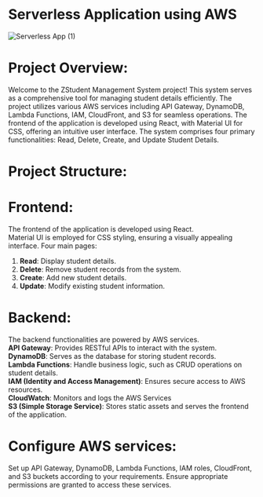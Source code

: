 # Serverless Application using AWS

![Serverless App (1)](https://github.com/Iraianbu-11/student-management/assets/129205333/2c3fde9e-f1a1-4f73-b41a-5e57ec25ba4e)


# Project Overview:
Welcome to the ZStudent Management System project! This system serves as a comprehensive tool for managing student details efficiently. The project utilizes various AWS services including API Gateway, DynamoDB, Lambda Functions, IAM, CloudFront, and S3 for seamless operations. The frontend of the application is developed using React, with Material UI for CSS, offering an intuitive user interface. The system comprises four primary functionalities: Read, Delete, Create, and Update Student Details.


# Project Structure:
# Frontend:
The frontend of the application is developed using React.
\
Material UI is employed for CSS styling, ensuring a visually appealing interface.
Four main pages:
1. **Read**: Display student details.
2. **Delete**: Remove student records from the system.
3. **Create**: Add new student details.
4. **Update**: Modify existing student information.

# Backend:

The backend functionalities are powered by AWS services.
\
**API Gateway**: Provides RESTful APIs to interact with the system.
\
**DynamoDB**: Serves as the database for storing student records.
\
**Lambda Functions**: Handle business logic, such as CRUD operations on student details.
\
**IAM (Identity and Access Management)**: Ensures secure access to AWS resources.
\
**CloudWatch**: Monitors and logs the AWS Services
\
**S3 (Simple Storage Service)**: Stores static assets and serves the frontend of the application.

# Configure AWS services:

Set up API Gateway, DynamoDB, Lambda Functions, IAM roles, CloudFront, and S3 buckets according to your requirements.
Ensure appropriate permissions are granted to access these services.


